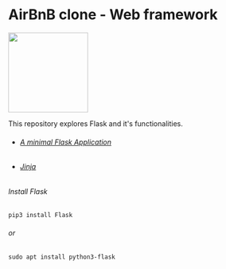 # AirBnB clone - Web framework

<img src="https://techwithtim.net/wp-content/uploads/2019/10/1200px-Flask_logo.svg" width="160" height="auto"/>



This repository explores Flask and it's functionalities.


- ###### [A minimal Flask Application](https://flask.palletsprojects.com/en/1.0.x/quickstart/#a-minimal-application)
- ###### [Jinja](https://jinja.palletsprojects.com/en/2.9.x/templates/)

###### Install Flask
```
pip3 install Flask
```
###### or
```
sudo apt install python3-flask
```
